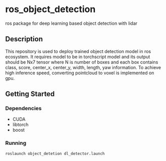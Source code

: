 # ros_object_detection
ros package for deep learning based object detection with lidar

## Description

This repository is used to deploy trained object detection model in ros ecosystem. It requires model to be in torchscript model and its output should be Nx7 tensor where N is number of boxes and each box contains class, score, center_x, center_y, width, length, yaw information. To achieve high inference speed, converting pointcloud to voxel is implemented on gpu. 

## Getting Started

### Dependencies

* CUDA
* libtorch
* boost

### Running
```
roslaunch object_detetion dl_detector.launch
```
